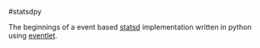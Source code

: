 #statsdpy

The beginnings of a event based [statsd](http://github.com/etsy/statsd) implementation written in python using [eventlet](http://eventlet.net).
